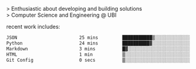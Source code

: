 
<!--<img width="1415" height="100" alt="blu" src="https://github.com/rdsilva01/rdsilva01/assets/101207588/deb060e5-d035-4f09-b511-e3f50605b207">-->

\> Enthusiastic about developing and building solutions <br>
\> Computer Science and Engineering @ UBI

<!-- <a href="https://www.rodrigosilva.live/">personal website</a> 🏁 -->

<!-- ![](https://komarev.com/ghpvc/?username=rdsilva01) -->

recent work includes:
<!--START_SECTION:waka-->

```txt
JSON                       25 mins         ███████████▒░░░░░░░░░░░░░   44.77 %
Python                     24 mins         ██████████▓░░░░░░░░░░░░░░   43.25 %
Markdown                   3 mins          █▓░░░░░░░░░░░░░░░░░░░░░░░   06.19 %
HTML                       1 min           ▒░░░░░░░░░░░░░░░░░░░░░░░░   01.95 %
Git Config                 0 secs          ▒░░░░░░░░░░░░░░░░░░░░░░░░   01.72 %
```

<!--END_SECTION:waka-->

